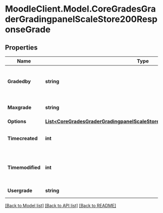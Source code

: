 # MoodleClient.Model.CoreGradesGraderGradingpanelScaleStore200ResponseGrade

## Properties

Name | Type | Description | Notes
------------ | ------------- | ------------- | -------------
**Gradedby** | **string** | The assumed grader of this grading instance | 
**Maxgrade** | **string** | Max possible grade | 
**Options** | [**List&lt;CoreGradesGraderGradingpanelScaleStore200ResponseGradeOptionsInner&gt;**](CoreGradesGraderGradingpanelScaleStore200ResponseGradeOptionsInner.md) |  | 
**Timecreated** | **int** | The time that the grade was created | 
**Timemodified** | **int** | The time that the grade was last updated | 
**Usergrade** | **string** | Current user grade | 

[[Back to Model list]](../README.md#documentation-for-models) [[Back to API list]](../README.md#documentation-for-api-endpoints) [[Back to README]](../README.md)

